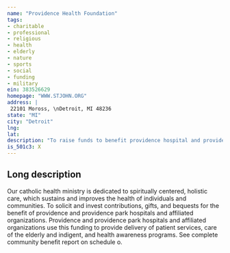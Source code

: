 ```yaml
---
name: "Providence Health Foundation"
tags:
- charitable
- professional
- religious
- health
- elderly
- nature
- sports
- social
- funding
- military
ein: 383526629
homepage: "WWW.STJOHN.ORG"
address: |
 22101 Moross, \nDetroit, MI 48236
state: "MI"
city: "Detroit"
lng: 
lat: 
description: "To raise funds to benefit providence hospital and providence park hospital. "
is_501c3: X
---
```


## Long description

Our catholic health ministry is dedicated to spiritually centered, holistic care, which sustains and improves the health of individuals and communities. To solicit and invest contributions, gifts, and bequests for the benefit of providence and providence park hospitals and affiliated organizations. Providence and providence park hospitals and affiliated organizations use this funding to provide delivery of patient services, care of the elderly and indigent, and health awareness programs. See complete community benefit report on schedule o. 
